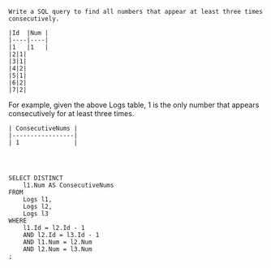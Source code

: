 


    Write a SQL query to find all numbers that appear at least three times consecutively.
    
    |Id  |Num |
    |----|----|
    |1   |1   |
    |2|1|
    |3|1|
    |4|2|
    |5|1|
    |6|2|
    |7|2|
    
    
For example, given the above Logs table, 1 is the only number that appears consecutively for at least three times.
    
    | ConsecutiveNums |
    |-----------------|
    | 1               |




    SELECT DISTINCT
        l1.Num AS ConsecutiveNums
    FROM
        Logs l1,
        Logs l2,
        Logs l3
    WHERE
        l1.Id = l2.Id - 1
        AND l2.Id = l3.Id - 1
        AND l1.Num = l2.Num
        AND l2.Num = l3.Num
    ;
